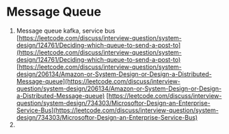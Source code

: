 # Message Queue

1. Message queue kafka, service bus [https://leetcode.com/discuss/interview-question/system-design/124761/Deciding-which-queue-to-send-a-post-to](https://leetcode.com/discuss/interview-question/system-design/124761/Deciding-which-queue-to-send-a-post-to) [https://leetcode.com/discuss/interview-question/system-design/206134/Amazon-or-System-Design-or-Design-a-Distributed-Message-queue](https://leetcode.com/discuss/interview-question/system-design/206134/Amazon-or-System-Design-or-Design-a-Distributed-Message-queue) [https://leetcode.com/discuss/interview-question/system-design/734303/Microsoftor-Design-an-Enterprise-Service-Bus](https://leetcode.com/discuss/interview-question/system-design/734303/Microsoftor-Design-an-Enterprise-Service-Bus)
2. 
